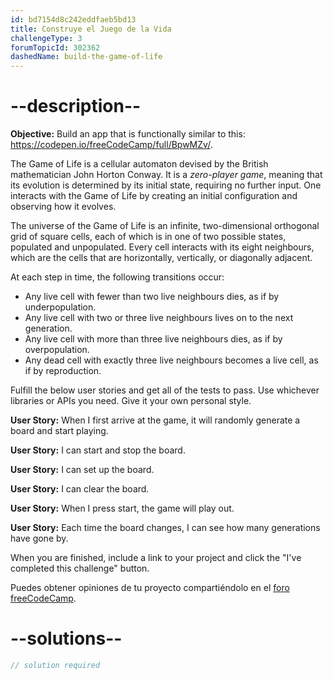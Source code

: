 ```yaml
---
id: bd7154d8c242eddfaeb5bd13
title: Construye el Juego de la Vida
challengeType: 3
forumTopicId: 302362
dashedName: build-the-game-of-life
---
```


# --description--

**Objective:** Build an app that is functionally similar to this: <a href="https://codepen.io/freeCodeCamp/full/BpwMZv/" target="_blank" rel="noopener noreferrer nofollow">https://codepen.io/freeCodeCamp/full/BpwMZv/</a>.

The Game of Life is a cellular automaton devised by the British mathematician John Horton Conway. It is a <em>zero-player game</em>, meaning that its evolution is determined by its initial state, requiring no further input. One interacts with the Game of Life by creating an initial configuration and observing how it evolves.

The universe of the Game of Life is an infinite, two-dimensional orthogonal grid of square cells, each of which is in one of two possible states, populated and unpopulated. Every cell interacts with its eight neighbours, which are the cells that are horizontally, vertically, or diagonally adjacent.

At each step in time, the following transitions occur:

- Any live cell with fewer than two live neighbours dies, as if by underpopulation.
- Any live cell with two or three live neighbours lives on to the next generation.
- Any live cell with more than three live neighbours dies, as if by overpopulation.
- Any dead cell with exactly three live neighbours becomes a live cell, as if by reproduction.

Fulfill the below user stories and get all of the tests to pass. Use whichever libraries or APIs you need. Give it your own personal style.

**User Story:** When I first arrive at the game, it will randomly generate a board and start playing.

**User Story:** I can start and stop the board.

**User Story:** I can set up the board.

**User Story:** I can clear the board.

**User Story:** When I press start, the game will play out.

**User Story:** Each time the board changes, I can see how many generations have gone by.

When you are finished, include a link to your project and click the "I've completed this challenge" button.

Puedes obtener opiniones de tu proyecto compartiéndolo en el <a href="https://forum.freecodecamp.org/c/project-feedback/409" target="_blank" rel="noopener noreferrer nofollow">foro freeCodeCamp</a>.

# --solutions--

```js
// solution required
```
